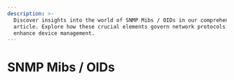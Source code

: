 ```yaml
---
description: >-
  Discover insights into the world of SNMP Mibs / OIDs in our comprehensive
  article. Explore how these crucial elements govern network protocols and
  enhance device management.
---
```


# SNMP Mibs / OIDs

